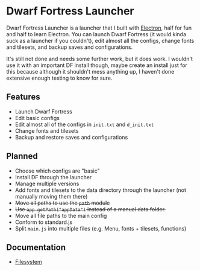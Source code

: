 # Dwarf Fortress Launcher

Dwarf Fortress Launcher is a launcher that I built with [Electron](http://electron.atom.io), half for fun and half to learn Electron. You can launch Dwarf Fortress (it would kinda suck as a launcher if you couldn't), edit almost all the configs, change fonts and tilesets, and backup saves and configurations.

It's still not done and needs some further work, but it does work. I wouldn't use it with an important DF install though, maybe create an install just for this because although it shouldn't mess anything up, I haven't done extensive enough testing to know for sure.

## Features

- Launch Dwarf Fortress
- Edit basic configs
- Edit almost all of the configs in `init.txt` and `d_init.txt`
- Change fonts and tilesets
- Backup and restore saves and configurations

## Planned

- Choose which configs are "basic"
- Install DF through the launcher
- Manage multiple versions
- Add fonts and tilesets to the data directory through the launcher (not manually moving them there)
- ~~Move all paths to use the `path` module~~
- ~~Use `app.getPath("appData")` instead of a manual data folder.~~
- Move all file paths to the main config
- Conform to standard.js
- Split `main.js` into multiple files (e.g. Menu, fonts + tilesets, functions)

## Documentation

- [Filesystem](FileSystem.md)
